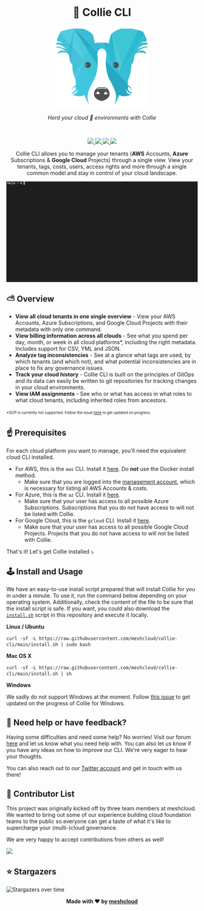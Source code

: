 <h1 align="center">🐶 Collie CLI</h1>

<p align="center">
  <img src="/.github/collie-logo-blue.png" width="250">
</p>

<p align="center">
  <i>Herd your cloud 🐑 environments with Collie</i>
</p>
<br>

<p align="center">
  <a href="/">
    <img src="https://github.com/meshcloud/collie-cli/actions/workflows/build.yml/badge.svg">
  </a>
  <a href="/">
    <img src="https://img.shields.io/badge/maintained-true-green">
  </a>
  <a href="/">
    <img src="https://img.shields.io/github/license/meshcloud/collie-cli">
  </a>
  <a href="/">
    <img src="https://img.shields.io/github/v/release/meshcloud/collie-cli?sort=semver">
  </a>
</p>

<p align="center">
    Collie CLI allows you to manage your tenants (<b>AWS</b> Accounts, <b>Azure</b> Subscriptions & <b>Google Cloud</b> Projects) through a single view.
    View your tenants, tags, costs, users, access rights and more through a single common model and stay in control of your cloud landscape.
</p>

<img align="center" src="/.github/collie-demo.gif">

## ⛅️ Overview

- **View all cloud tenants in one single overview** - View your AWS Accounts,
  Azure Subscriptions, and Google Cloud Projects with their metadata with only
  one command.
- **View billing information across all clouds** - See what you spend per day,
  month, or week in all cloud platforms*, including the right metadata. Includes
  support for CSV, YML and JSON.
- **Analyze tag inconsistencies** - See at a glance what tags are used, by which
  tenants (and which not), and what potential inconsistencies are in place to
  fix any governance issues.
- **Track your cloud history** - Collie CLI is built on the principles of GitOps
  and its data can easily be written to git repositories for tracking changes in
  your cloud environments.
- **View IAM assignments** - See who or what has access in what roles to what
  cloud tenants, including inherited roles from ancestors.

<sup><sub>*GCP is currently not supported. Follow the issue
[here](https://github.com/meshcloud/collie-cli/issues/17) to get updated on
progress.</sub></sup>

## ☝️ Prerequisites

For each cloud platform you want to manage, you'll need the equivalent cloud CLI
installed.

- For AWS, this is the `aws` CLI. Install it
  [here](https://docs.aws.amazon.com/cli/latest/userguide/install-cliv2.html).
  Do **not** use the Docker install method.
  - Make sure that you are logged into the
    [management account](https://docs.aws.amazon.com/organizations/latest/userguide/orgs_getting-started_concepts.html),
    which is necessary for listing all AWS Accounts & costs.
- For Azure, this is the `az` CLI. Install it
  [here](https://docs.microsoft.com/en-us/cli/azure/install-azure-cli).
  - Make sure that your user has access to all possible Azure Subscriptions.
    Subscriptions that you do not have access to will not be listed with Collie.
- For Google Cloud, this is the `gcloud` CLI. Install it
  [here](https://cloud.google.com/sdk/docs/quickstart).
  - Make sure that your user has access to all possible Google Cloud Projects.
    Projects that you do not have access to will not be listed with Collie.

That's it! Let's get Collie installed ⤵️

## 🕹 Install and Usage

We have an easy-to-use install script prepared that will install Collie for you
in under a minute. To use it, run the command below depending on your operating
system. Additionally, check the content of the file to be sure that the install
script is safe. If you want, you could also download the [`install.sh`](https://github.com/meshcloud/collie-cli/blob/develop/install.sh) script in
this repository and execute it locally.

**Linux / Ubuntu**

```
curl -sf -L https://raw.githubusercontent.com/meshcloud/collie-cli/main/install.sh | sudo bash
```

**Mac OS X**

```
curl -sf -L https://raw.githubusercontent.com/meshcloud/collie-cli/main/install.sh | sh
```

**Windows**

We sadly do not support Windows at the moment. Follow
[this issue](https://github.com/meshcloud/collie-cli/issues/2) to get updated on
the progress of Collie for Windows.

## 👋 Need help or have feedback?

Having some difficulties and need some help? No worries! Visit our forum
[here](https://github.com/meshcloud/collie-cli/discussions) and let us know what
you need help with. You can also let us know if you have any ideas on how to
improve our CLI. We're very eager to hear your thoughts.

You can also reach out to our [Twitter account](https://twitter.com/meshstack)
and get in touch with us there!

## 🙋‍ Contributor List

This project was originally kicked off by three team members at meshcloud. We
wanted to bring out some of our experience building cloud foundation teams to
the public so everyone can get a taste of what it's like to supercharge your
(multi-)cloud governance.

We are very happy to accept contributions from others as well!

<a href="https://github.com/meshcloud/collie-cli/graphs/contributors">
  <img src="https://contrib.rocks/image?repo=meshcloud/collie-cli" />
</a>

## ⭐️ Stargazers

<img src="https://starchart.cc/meshcloud/collie-cli.svg" alt="Stargazers over time" style="max-width: 100%">

<p align="center"><b>Made with ❤️ by <a href="https://meshcloud.io/?ref=gh-collie">meshcloud</a></b></p>
